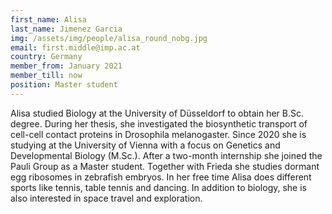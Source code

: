 ```yaml
---
first_name: Alisa  
last_name: Jimenez Garcia
img: /assets/img/people/alisa_round_nobg.jpg
email: first.middle@imp.ac.at
country: Germany
member_from: January 2021
member_till: now
position: Master student
---
```

Alisa studied Biology at the University of Düsseldorf to obtain her B.Sc. degree. During her thesis, she investigated the biosynthetic transport of cell-cell contact proteins in Drosophila melanogaster. Since 2020 she is studying at the University of Vienna with a focus on Genetics and Developmental Biology (M.Sc.). After a two-month internship she joined the Pauli Group as a Master student. Together with Frieda she studies dormant egg ribosomes in zebrafish embryos. In her free time Alisa does different sports like tennis, table tennis and dancing. In addition to biology, she is also interested in space travel and exploration.

